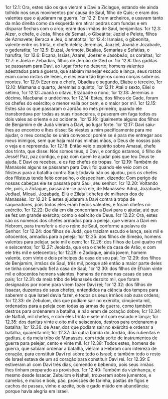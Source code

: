 1cr 12.1: Ora, estes são os que vieram a Davi a Ziclague, estando ele ainda tolhido nos seus movimentos por causa de Saul, filho de Quis; e eram dos valentes que o ajudaram na guerra.
1cr 12.2: Eram archeiros, e usavam tanto da mão direita como da esquerda em atirar pedras com fundas e em disparar flechas com o arco; eram dos irmãos de Saul, benjamitas.
1cr 12.3: Aizer, o chefe, e Joás, filhos de Semaá, o Gibeátita; Jeziel e Pelete, filhos de Azmavete; Beraca e Jeú, o anatotita;
1cr 12.4: Ismaías, o gibeonita, valente entre os trinta, e chefe deles; Jeremias, Jaaziel, Joanã e Jozabade, o gederatita;
1cr 12.5: Eluzai, Jerimote, Bealias, Semarias e Sefatias, o harufita;
1cr 12.6: Elcana, Issias, Azarel, Joezer e Jasobeão, os coraítas;
1cr 12.7: e Joela e Zebadias, filhos de Jeroão de Ged or.
1cr 12.8: Dos gaditas se passaram para Davi, ao lugar forte no deserto, homens valentes adestrados para a guerra, que sabiam manejar escudo e lança; seus rostos eram como rostos de leões, e eles eram tão ligeiros como corças sobre os montes.
1cr 12.9: Ezer era o chefe, Obadias o segundo, Eliabe o terceiro,
1cr 12.10: Mismana o quarto, Jeremias o quinto,
1cr 12.11: Atai o sexto, Eliel o sétimo,
1cr 12.12: Joanã o oitavo, Elzabade o nono,
1cr 12.13: Jeremias o décimo, Macbanai o undécimo.
1cr 12.14: Estes, dos filhos de Gade, foram os chefes do exército; o menor valia por cem, e o maior por mil.
1cr 12.15: Estes são os que passaram o Jordão no mês primeiro, quando ele transbordava por todas as suas ribanceiras, e puseram em fuga todos os dois vales ao oriente e ao ocidente.
1cr 12.16: Igualmente alguns dos filhos de Benjamim e de Judá vieram a Davi, ao lugar forte.
1cr 12.17: Davi saiu-lhes ao encontro e lhes disse: Se viestes a mim pacificamente para me ajudar, o meu coração se unirá convosco; porém se é para me entregar aos meus inimigos, sem que haja mal nas minhas mãos, o Deus de nossos pais o veja e o repreenda.
1cr 12.18: Então veio o espírito sobre Amasai, chefe dos trinta, que disse: Nós somos teus, ó Davi, e contigo estamos, ó filho de Jessé! Paz, paz contigo, e paz com quem te ajuda! pois que teu Deus te ajuda. E Davi os recebeu, e os fez chefes de tropas.
1cr 12.19: Também de Manassés alguns se passaram para Davi; foi quando ele veio com os filisteus para a batalha contra Saul; todavia não os ajudou, pois os chefes dos filisteus tendo feito conselho, o despediram, dizendo: Com perigo de nossas cabeças ele se passará para Saul, seu senhor:
1cr 12.20: Voltando ele, pois, a Ziclague, passaram-se para ele, de Manassés: Adná, Jozabade, Jediael, Micael, Jozabade, Eliú e Ziletai, chefes de milhares dos de Manassés.
1cr 12.21: E estes ajudaram a Davi contra a tropa de saqueadores, pois todos eles eram heróis valentes, e foram chefes no exército.
1cr 12.22: De dia em dia concorriam a Davi para o ajudar, até que se fez um grande exército, como o exército de Deus.
1cr 12.23: Ora, estes são os números dos chefes armados para a peleja, que vieram a Davi em Hebrom, para transferir a ele o reino de Saul, conforme a palavra do Senhor:
1cr 12.24: dos filhos de Judá, que traziam escudo e lança, seis mil e oitocentos, armados para a peleja;
1cr 12.25: dos filhos de Simeão, homens valentes para pelejar, sete mil e cem;
1cr 12.26: dos filhos de Levi quatro mil e seiscentos;
1cr 12.27: Jeoiada, que era o chefe da casa de Arão, e com ele três mil e setecentos;
1cr 12.28: e Zadoque, ainda jovem, homem valente, com vinte e dois príncipes da casa de seu pai;
1cr 12.29: dos filhos de Benjamim, irmãos de Saul, três mil, porque até então a maior parte deles se tinha conservado fiel à casa de Saul;
1cr 12.30: dos filhos de Efraim vinte mil e oitocentos homens valentes, homens de nome nas casas de seus pais;
1cr 12.31: da meia tribo de Manassés dezoito mil, que foram designados por nome para virem fazer Davi rei;
1cr 12.32: dos filhos de Issacar, duzentos de seus chefes, entendidos na ciência dos tempos para saberem o que Israel devia fazer, e todos os seus irmãos sob suas ordens;
1cr 12.33: de Zebulom, dos que podiam sair no exército, cinqüenta mil, ordenados para a peleja com todas as armas de guerra, como também destros para ordenarem a batalha, e não eram de coração dobre;
1cr 12.34: de Naftali, mil chefes, e com eles trinta e sete mil com escudo e lança;
1cr 12.35: dos danitas vinte e oito mil e seiscentos, destros para ordenarem a batalha;
1cr 12.36: de Aser, dos que podiam sair no exército e ordenar a batalha, quarenta mil;
1cr 12.37: da outra banda do Jordão, dos rubenitas e gaditas, e da meia tribo de Manassés, com toda sorte de instrumentos de guerra para pelejar, cento e vinte mil.
1cr 12.38: Todos estes, homens de guerra, que sabiam ordenar a batalha, vieram a Hebrom com inteireza de coração, para constituir Davi rei sobre todo o Israel; e também todo o resto de Israel estava de um só coração para constituir Davi rei.
1cr 12.39: E estiveram ali com Davi três dias, comendo e bebendo, pois seus irmãos lhes tinham preparado as provisões.
1cr 12.40: Também da vizinhança, e mesmo desde Issacar, Zebulom e Naftali, trouxeram sobre jumentos, e camelos, e mulos e bois, pão, provisões de farinha, pastas de figos e cachos de passas, vinho e azeite, bois e gado miúdo em abundância; porque havia alegria em Israel.
